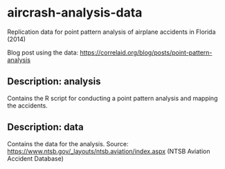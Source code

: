 # aircrash-analysis-data
Replication data for point pattern analysis of airplane accidents in Florida (2014)

Blog post using the data: https://correlaid.org/blog/posts/point-pattern-analysis 

## Description: analysis

Contains the R script for conducting a point pattern analysis and mapping the accidents.


## Description: data

Contains the data for the analysis. Source: https://www.ntsb.gov/_layouts/ntsb.aviation/index.aspx (NTSB Aviation Accident Database)

